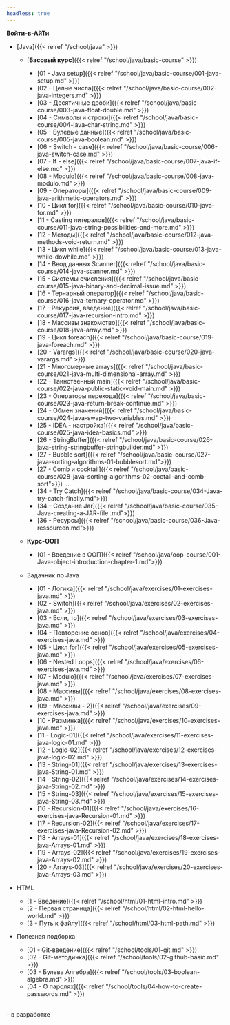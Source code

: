 ```yaml
---
headless: true
---
```

**Войти-в-АйТи**
- [Java]({{< relref "/school/java" >}})
  - [**Басовый курс**]({{< relref "/school/java/basic-course" >}})
    - [01 - Java setup]({{< relref "/school/java/basic-course/001-java-setup.md" >}})
    - [02 - Целые числа]({{< relref "/school/java/basic-course/002-java-integers.md" >}})
    - [03 - Десятичные дроби]({{< relref "/school/java/basic-course/003-java-float-double.md" >}})
    - [04 - Символы и строки]({{< relref "/school/java/basic-course/004-java-char-string.md" >}})
    - [05 - Булевые данные]({{< relref "/school/java/basic-course/005-java-boolean.md" >}})
    - [06 - Switch - case]({{< relref "/school/java/basic-course/006-java-switch-case.md" >}})
    - [07 - If - else]({{< relref "/school/java/basic-course/007-java-if-else.md" >}})
    - [08 - Modulo]({{< relref "/school/java/basic-course/008-java-modulo.md" >}})
    - [09 - Операторы]({{< relref "/school/java/basic-course/009-java-arithmetic-operators.md" >}})
    - [10 - Цикл for]({{< relref "/school/java/basic-course/010-java-for.md" >}})
    - [11 - Casting литералов]({{< relref "/school/java/basic-course/011-java-string-possibilities-and-more.md" >}})
    - [12 - Методы]({{< relref "/school/java/basic-course/012-java-methods-void-return.md" >}})
    - [13 - Цикл while]({{< relref "/school/java/basic-course/013-java-while-dowhile.md" >}})
    - [14 - Ввод данных Scanner]({{< relref "/school/java/basic-course/014-java-scanner.md" >}})
    - [15 - Системы счисления]({{< relref "/school/java/basic-course/015-java-binary-and-decimal-issue.md" >}})
    - [16 - Тернарный оператор]({{< relref "/school/java/basic-course/016-java-ternary-operator.md" >}})
    - [17 - Рекурсия, введение]({{< relref "/school/java/basic-course/017-java-recursion-intro.md" >}})
    - [18 - Массивы знакомство]({{< relref "/school/java/basic-course/018-java-array.md" >}})
    - [19 - Цикл foreach]({{< relref "/school/java/basic-course/019-java-foreach.md" >}})
    - [20 - Varargs]({{< relref "/school/java/basic-course/020-java-varargs.md" >}})
    - [21 - Многомерные arrays]({{< relref "/school/java/basic-course/021-java-multi-dimensional-array.md" >}})
    - [22 - Таинственный main]({{< relref "/school/java/basic-course/022-java-public-static-void-main.md" >}})
    - [23 - Операторы перехода]({{< relref "/school/java/basic-course/023-java-return-break-continue.md" >}})
    - [24 - Обмен значений]({{< relref "/school/java/basic-course/024-java-swap-two-variables.md" >}})
    - [25 - IDEA - настройка]({{< relref "/school/java/basic-course/025-java-idea-basics.md" >}})
    - [26 - StringBuffer]({{< relref "/school/java/basic-course/026-java-string-stringbuffer-stringbuilder.md" >}})
    - [27 - Bubble sort]({{< relref "/school/java/basic-course/027-java-sorting-algorithms-01-bubblesort.md">}})
    - [27 - Comb и cocktail]({{< relref "/school/java/basic-course/028-java-sorting-algorithms-02-coctail-and-comb-sort">}})
    ...
    - [34 - Try Catch]({{< relref "/school/java/basic-course/034-Java-try-catch-finally.md">}})
    - [34 - Создание Jar]({{< relref "/school/java/basic-course/035-Java-creating-a-JAR-file .md">}})
    - [36 - Ресурсы]({{< relref "/school/java/basic-course/036-Java-ressourcen.md">}})
  - **Курс-ООП**
    - [01 - Введение в ООП]({{< relref "/school/java/oop-course/001-Java-object-introduction-chapter-1.md">}})

  
  - Задачник по Java
    - [01 - Логика]({{< relref "/school/java/exercises/01-exercises-java.md" >}})
    - [02 - Switch]({{< relref "/school/java/exercises/02-exercises-java.md" >}})
    - [03 - Если, то]({{< relref "/school/java/exercises/03-exercises-java.md" >}})
    - [04 - Повторение основ]({{< relref "/school/java/exercises/04-exercises-java.md" >}})
    - [05 - Цикл for]({{< relref "/school/java/exercises/05-exercises-java.md" >}})
    - [06 - Nested Loops]({{< relref "/school/java/exercises/06-exercises-java.md" >}})
    - [07 - Modulo]({{< relref "/school/java/exercises/07-exercises-java.md" >}})
    - [08 - Массивы]({{< relref "/school/java/exercises/08-exercises-java.md" >}})
    - [09 - Массивы - 2]({{< relref "/school/java/exercises/09-exercises-java.md" >}})
    - [10 - Разминка]({{< relref "/school/java/exercises/10-exercises-java.md" >}})
    - [11 - Logic-01]({{< relref "/school/java/exercises/11-exercises-java-logic-01.md" >}})
    - [12 - Logic-02]({{< relref "/school/java/exercises/12-exercises-java-logic-02.md" >}})
    - [13 - String-01]({{< relref "/school/java/exercises/13-exercises-java-String-01.md" >}})
    - [14 - String-02]({{< relref "/school/java/exercises/14-exercises-java-String-02.md" >}})
    - [15 - String-03]({{< relref "/school/java/exercises/15-exercises-java-String-03.md" >}})
    - [16 - Recursion-01]({{< relref "/school/java/exercises/16-exercises-java-Recursion-01.md" >}})
    - [17 - Recursion-02]({{< relref "/school/java/exercises/17-exercises-java-Recursion-02.md" >}})
    - [18 - Arrays-01]({{< relref "/school/java/exercises/18-exercises-java-Arrays-01.md" >}})
    - [19 - Arrays-02]({{< relref "/school/java/exercises/19-exercises-java-Arrays-02.md" >}})
    - [20 - Arrays-03]({{< relref "/school/java/exercises/20-exercises-java-Arrays-03.md" >}})

- HTML
  - [1 - Введение]({{< relref "/school/html/01-html-intro.md" >}})
  - [2 - Первая страница]({{< relref "/school/html/02-html-hello-world.md" >}})
  - [3 - Путь к файлу]({{< relref "/school/html/03-html-path.md" >}})
- Полезная подборка
  - [01 - Git-введение]({{< relref "/school/tools/01-git.md" >}})
  - [02 - Git-методичка]({{< relref "/school/tools/02-github-basic.md" >}})
  - [03 - Булева Алгебра]({{< relref "/school/tools/03-boolean-algebra.md" >}})
  - [04 - О паролях]({{< relref "/school/tools/04-how-to-create-passwords.md" >}})
<br />
- в разработке
<br />